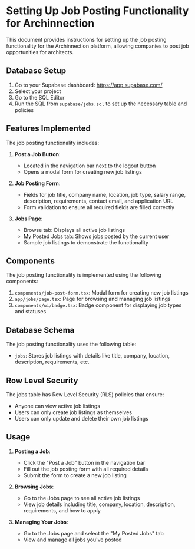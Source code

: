 # Setting Up Job Posting Functionality for Archinnection

This document provides instructions for setting up the job posting functionality for the Archinnection platform, allowing companies to post job opportunities for architects.

## Database Setup

1. Go to your Supabase dashboard: https://app.supabase.com/
2. Select your project
3. Go to the SQL Editor
4. Run the SQL from `supabase/jobs.sql` to set up the necessary table and policies

## Features Implemented

The job posting functionality includes:

1. **Post a Job Button**:
   - Located in the navigation bar next to the logout button
   - Opens a modal form for creating new job listings

2. **Job Posting Form**:
   - Fields for job title, company name, location, job type, salary range, description, requirements, contact email, and application URL
   - Form validation to ensure all required fields are filled correctly

3. **Jobs Page**:
   - Browse tab: Displays all active job listings
   - My Posted Jobs tab: Shows jobs posted by the current user
   - Sample job listings to demonstrate the functionality

## Components

The job posting functionality is implemented using the following components:

1. `components/job-post-form.tsx`: Modal form for creating new job listings
2. `app/jobs/page.tsx`: Page for browsing and managing job listings
3. `components/ui/badge.tsx`: Badge component for displaying job types and statuses

## Database Schema

The job posting functionality uses the following table:

- `jobs`: Stores job listings with details like title, company, location, description, requirements, etc.

## Row Level Security

The jobs table has Row Level Security (RLS) policies that ensure:

- Anyone can view active job listings
- Users can only create job listings as themselves
- Users can only update and delete their own job listings

## Usage

1. **Posting a Job**:
   - Click the "Post a Job" button in the navigation bar
   - Fill out the job posting form with all required details
   - Submit the form to create a new job listing

2. **Browsing Jobs**:
   - Go to the Jobs page to see all active job listings
   - View job details including title, company, location, description, requirements, and how to apply

3. **Managing Your Jobs**:
   - Go to the Jobs page and select the "My Posted Jobs" tab
   - View and manage all jobs you've posted
